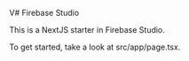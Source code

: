 V# Firebase Studio

This is a NextJS starter in Firebase Studio.

To get started, take a look at src/app/page.tsx.

